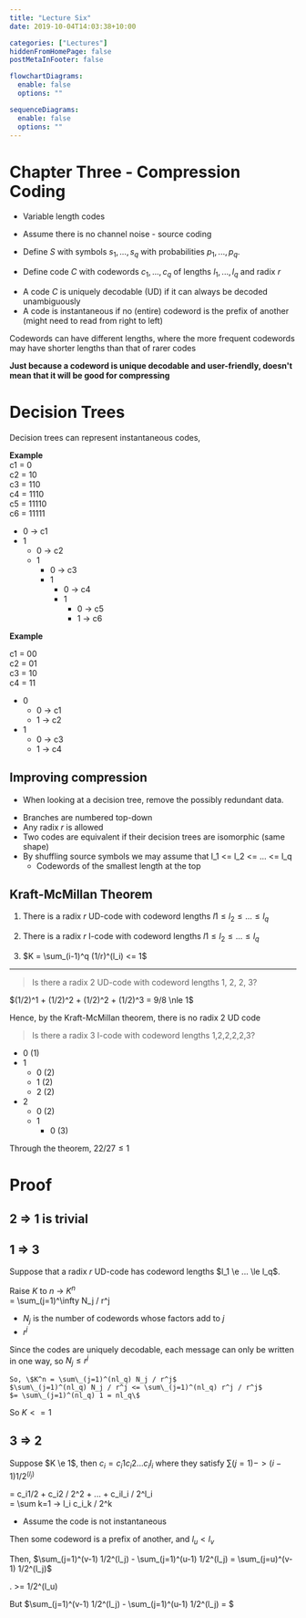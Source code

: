 ```yaml
---
title: "Lecture Six"
date: 2019-10-04T14:03:38+10:00

categories: ["Lectures"]
hiddenFromHomePage: false
postMetaInFooter: false

flowchartDiagrams:
  enable: false
  options: ""

sequenceDiagrams:
  enable: false
  options: ""
---
```


# Chapter Three - Compression Coding

- Variable length codes
- Assume there is no channel noise - source coding

- Define $S$ with symbols $s_1, ..., s_q$ with probabilities $p_1, ..., p_q$.
- Define code $C$ with codewords $c_1, ..., c_q$ of lengths $l_1, ..., l_q$ and radix $r$

* A code $C$ is uniquely decodable (UD) if it can always be decoded unambiguously
* A code is instantaneous if no (entire) codeword is the prefix of another (might need to read from right to left)

Codewords can have different lengths, where the more frequent codewords may have shorter lengths than that of rarer codes

**Just because a codeword is unique decodable and user-friendly, doesn't mean that it will be good for compressing**

# Decision Trees

Decision trees can represent instantaneous codes,

**Example**  
c1 = 0  
c2 = 10  
c3 = 110  
c4 = 1110  
c5 = 11110  
c6 = 11111

- 0 -> c1
- 1
  - 0 -> c2
  - 1
    - 0 -> c3
    - 1
      - 0 -> c4
      - 1
        - 0 -> c5
        - 1 -> c6

**Example**

c1 = 00  
c2 = 01  
c3 = 10  
c4 = 11

- 0
  - 0 -> c1
  - 1 -> c2
- 1
  - 0 -> c3
  - 1 -> c4

## Improving compression

- When looking at a decision tree, remove the possibly redundant data.

* Branches are numbered top-down
* Any radix $r$ is allowed
* Two codes are equivalent if their decision trees are isomorphic (same shape)
* By shuffling source symbols we may assume that l_1 <= l_2 <= ... <= l_q
  - Codewords of the smallest length at the top

## Kraft-McMillan Theorem

1. There is a radix $r$ UD-code with codeword lengths $l1 \le l_2 \le ... \le l_q$

2. There is a radix $r$ I-code with codeword lengths $l1 \le l_2 \le ... \le l_q$

3. $K = \sum_(i-1)^q (1/r)^(l_i) <= 1$

---

> Is there a radix $2$ UD-code with codeword lengths 1, 2, 2, 3?

$(1/2)^1 + (1/2)^2 + (1/2)^2 + (1/2)^3 = 9/8 \nle 1$

Hence, by the Kraft-McMillan theorem, there is no radix 2 UD code

> Is there a radix $3$ I-code with codeword lengths 1,2,2,2,2,3?

- 0 (1)
- 1
  - 0 (2)
  - 1 (2)
  - 2 (2)
- 2
  - 0 (2)
  - 1
    - 0 (3)

Through the theorem, $22/27 \le 1$

# Proof

## 2 => 1 is trivial

## 1 => 3

Suppose that a radix $r$ UD-code has codeword lengths $l_1 \e ... \le l_q$.

Raise $K$ to $n$ -> $K^n$  
= \sum\_(j=1)^\infty N_j / r^j

- $N_j$ is the number of codewords whose factors add to $j$
- $r^j$

Since the codes are uniquely decodable, each message can only be written in one way, so $N_j \le r^j$

```
So, \$K^n = \sum\_(j=1)^(nl_q) N_j / r^j$
$\sum\_(j=1)^(nl_q) N_j / r^j <= \sum\_(j=1)^(nl_q) r^j / r^j$
$= \sum\_(j=1)^(nl_q) 1 = nl_q\$
```

So $K <= 1$

## 3 => 2

Suppose $K \e 1$, then $c_i = c_i1 c_i2 ... c_il_i$ where they satisfy $\sum (j=1) -> (i-1) 1/2^(l_j)$

= c_i1/2 + c_i2 / 2^2 + ... + c_il_i / 2^l_i  
= \sum k=1 -> l_i c_i_k / 2^k

- Assume the code is not instantaneous

Then some codeword is a prefix of another, and $l_u \lt l_v$

Then, $\sum_(j=1)^(v-1) 1/2^(l_j) - \sum_(j=1)^(u-1) 1/2^(l_j) = \sum_(j=u)^(v-1) 1/2^(l_j)$

. >= 1/2^(l_u)

But $\sum_(j=1)^(v-1) 1/2^(l_j) - \sum_(j=1)^(u-1) 1/2^(l_j) = $